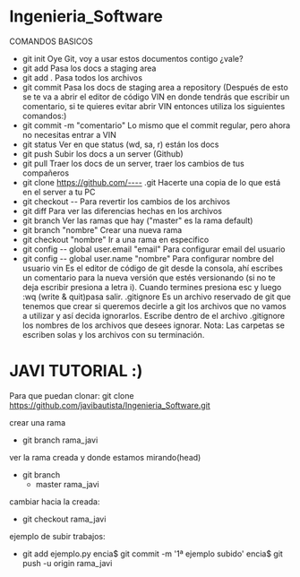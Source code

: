 # Ingenieria_Software
COMANDOS BASICOS 
* git init Oye Git, voy a usar estos documentos contigo ¿vale?
* git add <file> Pasa los docs a staging area
* git add . Pasa todos los archivos
* git commit Pasa los docs de staging area a repository (Después de esto 
    se te va a abrir el editor de código VIN en donde tendrás que escribir un comentario, 
    si te quieres evitar abrir VIN entonces utiliza los siguientes comandos:) 
* git commit -m "comentario" Lo mismo que el commit regular, pero ahora no necesitas entrar a VIN
* git status Ver en que status (wd, sa, r) están los docs
* git push Subir los docs a un server (Github)
* git pull Traer los docs de un server, traer los cambios de tus compañeros
* git clone https://github.com/---- .git  Hacerte una copia de lo que está en el server a tu PC
* git checkout -- <file> Para revertir los cambios de los archivos
* git diff <file> Para ver las diferencias hechas en los archivos
* git branch Ver las ramas que hay ("master" es la rama default)
* git branch "nombre" Crear una nueva rama
* git checkout "nombre" Ir a una rama en especifico
* git config -- global user.email "email" Para configurar email del usuario
* git config -- global user.name "nombre" Para configurar nombre del usuario vin
    Es el editor de código de git desde la consola, 
    ahí escribes un comentario para la nueva versión que estés versionando
    (si no te deja escribir presiona a letra i). 
    Cuando termines presiona esc y luego :wq (write & quit)pasa salir. 
.gitignore Es un archivo reservado de git que tenemos 
    que crear si queremos decirle a git los archivos que no vamos a utilizar y así decida ignorarlos. 
    Escribe dentro de el archivo .gitignore los nombres de los archivos que desees ignorar. 
    Nota: Las carpetas se escriben solas y los archivos con su terminación.

# JAVI TUTORIAL :)
Para que puedan clonar:
git clone https://github.com/javibautista/Ingenieria_Software.git

crear una rama
* git branch rama_javi

ver la rama creada y donde estamos mirando(head)
* git branch
  * master
    rama_javi

cambiar hacia la creada:
* git checkout rama_javi

ejemplo de subir trabajos:
* git add ejemplo.py
encia$ git commit -m '1ª ejemplo subido'
encia$ git push -u origin rama_javi
